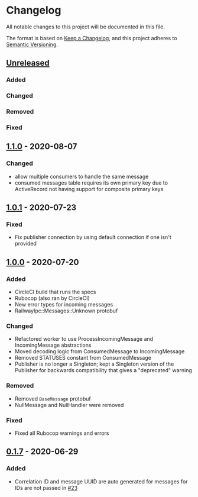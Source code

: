 # Changelog
All notable changes to this project will be documented in this file.

The format is based on [Keep a Changelog](https://keepachangelog.com/en/1.0.0/),
and this project adheres to [Semantic Versioning](https://semver.org/spec/v2.0.0.html).

## [Unreleased]
### Added
### Changed
### Removed
### Fixed

## [1.1.0] - 2020-08-07
### Changed
* allow multiple consumers to handle the same message
* consumed messages table requires its own primary key due to ActiveRecord not having support for composite primary keys

## [1.0.1] - 2020-07-23
### Fixed
* Fix publisher connection by using default connection if one isn't provided

## [1.0.0] - 2020-07-20
### Added
* CircleCI build that runs the specs
* Rubocop (also ran by CircleCI)
* New error types for incoming messages
* RailwayIpc::Messages::Unknown protobuf

### Changed
* Refactored worker to use ProcessIncomingMessage and IncomingMessage abstractions
* Moved decoding logic from ConsumedMessage to IncomingMessage
* Removed STATUSES constant from ConsumedMessage
* Publisher is no longer a Singleton; kept a Singleton version of the Publisher for backwards compatibility that gives a "deprecated" warning

### Removed
* Removed `BaseMessage` protobuf
* NullMessage and NullHandler were removed

### Fixed
* Fixed all Rubocop warnings and errors

## [0.1.7] - 2020-06-29
### Added
- Correlation ID and message UUID are auto generated for messages for IDs are not passed in [#23](https://github.com/learn-co/railway_ipc_gem/pull/23)

[Unreleased]: https://github.com/learn-co/railway_ipc_gem/compare/v1.1.0...HEAD
[1.1.0]: https://github.com/learn-co/railway_ipc_gem/compare/v1.0.1...v1.1.0
[1.0.1]: https://github.com/learn-co/railway_ipc_gem/compare/v1.0.0...v1.0.1
[1.0.0]: https://github.com/learn-co/railway_ipc_gem/compare/v0.1.7...v1.0.0
[0.1.7]: https://github.com/learn-co/railway_ipc_gem/releases/tag/v0.1.7
